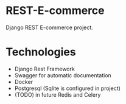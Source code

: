 # REST-E-commerce
Django REST E-commerce project.

# Technologies
- Django Rest Framework
- Swagger for automatic documentation
- Docker 
- Postgresql (Sqlite is configured in project)
- (TODO) in future Redis and Celery
